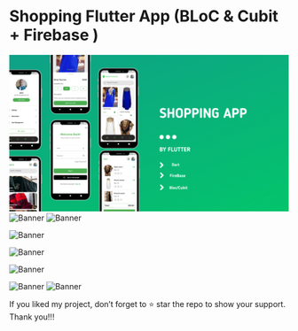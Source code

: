 # Shopping Flutter App   (BLoC & Cubit + Firebase )

![Banner](https://github.com/johnmaths9/flutter_ecommerce/blob/main/screenshots/shop_app.png)
![Banner](https://mostaql-production.s3.eu-west-1.amazonaws.com/uploads/portfolios/1345025/64b421dc5ec21/Screenshot1689452417.png)
![Banner](https://mostaql-production.s3.eu-west-1.amazonaws.com/uploads/portfolios/1345025/64b421dcde07b/Screenshot1689452428.png)

![Banner](https://mostaql-production.s3.eu-west-1.amazonaws.com/uploads/portfolios/1345025/64b421dd22a98/Screenshot1689452435.png)

![Banner](https://mostaql-production.s3.eu-west-1.amazonaws.com/uploads/portfolios/1345025/64b421dd596bf/Screenshot1689452478.png)

![Banner](https://mostaql-production.s3.eu-west-1.amazonaws.com/uploads/portfolios/1345025/64b421dda4977/Screenshot1689452387.png)

![Banner](https://mostaql-production.s3.eu-west-1.amazonaws.com/uploads/portfolios/1345025/64b421de037f2/Screenshot1689452501.png)
![Banner](https://mostaql-production.s3.eu-west-1.amazonaws.com/uploads/portfolios/1345025/64b421de465fb/Screenshot1689452491.png)

If you liked my project, don’t forget to ⭐ star the repo to show your support.
Thank you!!!
